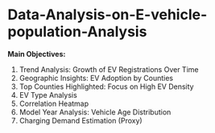 # Data-Analysis-on-E-vehicle-population-Analysis
**Main Objectives:**
1. Trend Analysis: Growth of EV Registrations Over Time
2. Geographic Insights: EV Adoption by Counties
3. Top Counties Highlighted: Focus on High EV Density
4. EV Type Analysis
5.  Correlation Heatmap
6.  Model Year Analysis: Vehicle Age Distribution
7.  Charging Demand Estimation (Proxy)
